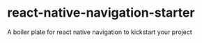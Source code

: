 # react-native-navigation-starter
A boiler plate for react native navigation to kickstart your project
